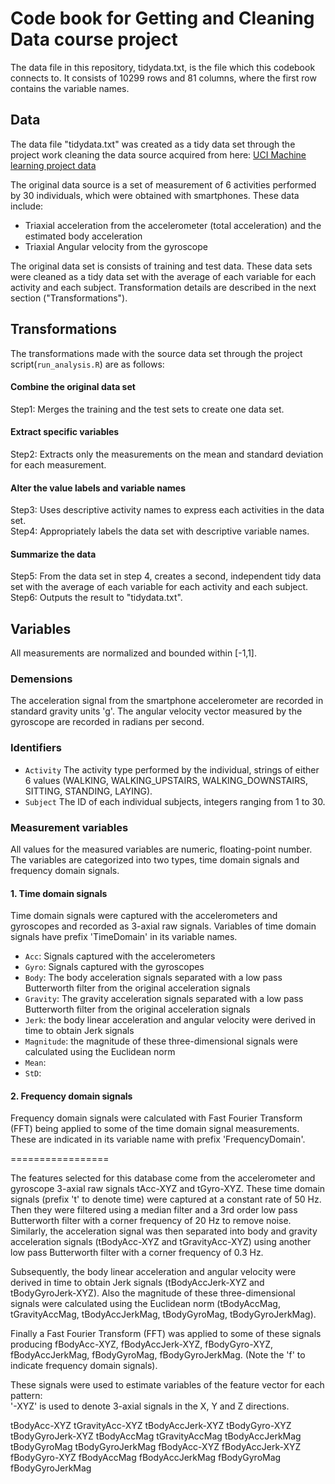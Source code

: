 # Code book for Getting and Cleaning Data course project
The data file in this repository, tidydata.txt, is the file which this codebook connects to. It consists of 10299 rows and 81 columns, where the first row contains the variable names.

## Data
The data file "tidydata.txt" was created as a tidy data set through the project work cleaning the data source acquired from here: [UCI Machine learning project data](https://d396qusza40orc.cloudfront.net/getdata%2Fprojectfiles%2FUCI%20HAR%20Dataset.zip)

The original data source is a set of measurement of 6 activities performed by 30 individuals, which were obtained with smartphones. These data include:
- Triaxial acceleration from the accelerometer (total acceleration) and the estimated body acceleration
- Triaxial Angular velocity from the gyroscope

The original data set is consists of training and test data. These data sets were cleaned as a tidy data set with the average of each variable for each activity and each subject. Transformation details are described in the next section ("Transformations"). 

## Transformations
The transformations made with the source data set through the project script(`run_analysis.R`) are as follows: 
#### Combine the original data set  
Step1: Merges the training and the test sets to create one data set.
#### Extract specific variables  
Step2: Extracts only the measurements on the mean and standard deviation for each measurement.
#### Alter the value labels and variable names  
Step3: Uses descriptive activity names to express each activities in the data set.  
Step4: Appropriately labels the data set with descriptive variable names.
#### Summarize the data  
Step5: From the data set in step 4, creates a second, independent tidy data set with the average of each variable for each activity and each subject.  
Step6: Outputs the result to "tidydata.txt".

## Variables
All measurements are normalized and bounded within [-1,1].
### Demensions
The acceleration signal from the smartphone accelerometer are recorded in standard gravity units 'g'.
The angular velocity vector measured by the gyroscope are recorded in radians per second.
### Identifiers
* `Activity`
The activity type performed by the individual, strings of either 6 values (WALKING, WALKING_UPSTAIRS, WALKING_DOWNSTAIRS, SITTING, STANDING, LAYING).
* `Subject`
The ID of each individual subjects, integers ranging from 1 to 30.
### Measurement variables
All values for the measured variables are numeric, floating-point number. The variables are categorized into two types, time domain signals and frequency domain signals. 
#### 1. Time domain signals  
Time domain signals were captured with the accelerometers and gyroscopes and recorded as 3-axial raw signals. Variables of time domain signals have prefix 'TimeDomain' in its variable names.  
* `Acc`: Signals captured with the accelerometers  
* `Gyro`: Signals captured with the gyroscopes  
* `Body`: The body acceleration signals separated with a low pass Butterworth filter from the original acceleration signals  
* `Gravity`: The gravity acceleration signals separated with a low pass Butterworth filter from the original acceleration signals  
* `Jerk`: the body linear acceleration and angular velocity were derived in time to obtain Jerk signals
* `Magnitude`: the magnitude of these three-dimensional signals were calculated using the Euclidean norm
* `Mean`:  
* `StD`:  

#### 2. Frequency domain signals  
Frequency domain signals were calculated with Fast Fourier Transform (FFT) being applied to some of the time domain signal measurements. These are indicated in its variable name with prefix 'FrequencyDomain'.  

=================

The features selected for this database come from the accelerometer and gyroscope 3-axial raw signals tAcc-XYZ and tGyro-XYZ. These time domain signals (prefix 't' to denote time) were captured at a constant rate of 50 Hz. Then they were filtered using a median filter and a 3rd order low pass Butterworth filter with a corner frequency of 20 Hz to remove noise. Similarly, the acceleration signal was then separated into body and gravity acceleration signals (tBodyAcc-XYZ and tGravityAcc-XYZ) using another low pass Butterworth filter with a corner frequency of 0.3 Hz. 

Subsequently, the body linear acceleration and angular velocity were derived in time to obtain Jerk signals (tBodyAccJerk-XYZ and tBodyGyroJerk-XYZ). Also the magnitude of these three-dimensional signals were calculated using the Euclidean norm (tBodyAccMag, tGravityAccMag, tBodyAccJerkMag, tBodyGyroMag, tBodyGyroJerkMag). 

Finally a Fast Fourier Transform (FFT) was applied to some of these signals producing fBodyAcc-XYZ, fBodyAccJerk-XYZ, fBodyGyro-XYZ, fBodyAccJerkMag, fBodyGyroMag, fBodyGyroJerkMag. (Note the 'f' to indicate frequency domain signals). 

These signals were used to estimate variables of the feature vector for each pattern:  
'-XYZ' is used to denote 3-axial signals in the X, Y and Z directions.

tBodyAcc-XYZ
tGravityAcc-XYZ
tBodyAccJerk-XYZ
tBodyGyro-XYZ
tBodyGyroJerk-XYZ
tBodyAccMag
tGravityAccMag
tBodyAccJerkMag
tBodyGyroMag
tBodyGyroJerkMag
fBodyAcc-XYZ
fBodyAccJerk-XYZ
fBodyGyro-XYZ
fBodyAccMag
fBodyAccJerkMag
fBodyGyroMag
fBodyGyroJerkMag



